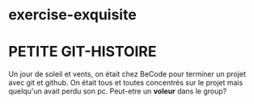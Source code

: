 # exercise-exquisite

# PETITE GIT-HISTOIRE

Un jour de soleil et vents, on était chez BeCode pour terminer un projet avec git et github.
On était tous et toutes concentrés sur le projet mais quelqu'un avait perdu son pc. 
Peut-etre un **voleur** dans le group?
